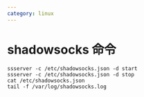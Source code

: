 ```yaml
---
category: linux
---
```

# shadowsocks 命令

```
ssserver -c /etc/shadowsocks.json -d start
ssserver -c /etc/shadowsocks.json -d stop
cat /etc/shadowsocks.json
tail -f /var/log/shadowsocks.log
```

